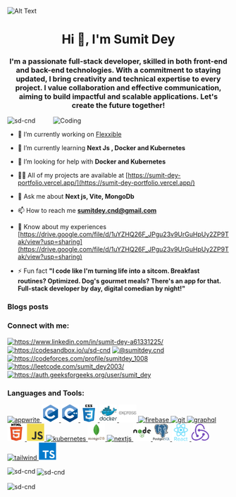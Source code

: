 ![Alt Text](https://lh3.googleusercontent.com/pw/ABLVV85QyGF7f3upmdpDK06LlCpE9_R7KmJuigUw6QbkN6rf8RAFxHh3UBCR_slBUbpBxqlZEkq5ARc1fteJZ5Ga_Tdv0QvhV9B2ZNqhSCeLl2fhbvt-9I2bWAv4_tH6leziZy6qpqUKKU5cWVNCsW5DTLQ=w1293-h827-s-no-gm)

<h1 align="center">Hi 👋, I'm Sumit Dey</h1>
<h3 align="center">I'm a passionate full-stack developer, skilled in both front-end and back-end technologies. With a commitment to staying updated, I bring creativity and technical expertise to every project. I value collaboration and effective communication, aiming to build impactful and scalable applications. Let's create the future together!</h3>
<img align="right" alt="Coding" width="400" src="https://media.licdn.com/dms/image/D4D12AQG2-3Vm_jyYIw/article-cover_image-shrink_423_752/0/1693753179836?e=1710374400&v=beta&t=cwR-H0MsGpYmwkb6h2qLL4u9qFK11f_0WmxhH-wd4Eo">

<p align="left"> <img src="https://komarev.com/ghpvc/?username=sd-cnd&label=Profile%20views&color=0e75b6&style=flat" alt="sd-cnd" /> </p>

- 🔭 I’m currently working on [Flexxible](https://github.com/sd-cnd/Flexxible)

- 🌱 I’m currently learning **Next Js , Docker and Kubernetes**

- 🤝 I’m looking for help with **Docker and Kubernetes**

- 👨‍💻 All of my projects are available at [https://sumit-dey-portfolio.vercel.app/](https://sumit-dey-portfolio.vercel.app/)

- 💬 Ask me about **Next js, Vite, MongoDb**

- 📫 How to reach me **sumitdey.cnd@gmail.com**

- 📄 Know about my experiences [https://drive.google.com/file/d/1uYZHQ26F_JPgu23v9UrGuHpUy2ZP9Tak/view?usp=sharing](https://drive.google.com/file/d/1uYZHQ26F_JPgu23v9UrGuHpUy2ZP9Tak/view?usp=sharing)

- ⚡ Fun fact **"I code like I'm turning life into a sitcom. Breakfast routines? Optimized. Dog's gourmet meals? There's an app for that. Full-stack developer by day, digital comedian by night!"**

### Blogs posts
<!-- BLOG-POST-LIST:START -->
<!-- BLOG-POST-LIST:END -->

<h3 align="left">Connect with me:</h3>
<p align="left">
<a href="https://linkedin.com/in/https://www.linkedin.com/in/sumit-dey-a61331225/" target="blank"><img align="center" src="https://raw.githubusercontent.com/rahuldkjain/github-profile-readme-generator/master/src/images/icons/Social/linked-in-alt.svg" alt="https://www.linkedin.com/in/sumit-dey-a61331225/" height="30" width="40" /></a>
<a href="https://codesandbox.com/https://codesandbox.io/u/sd-cnd" target="blank"><img align="center" src="https://raw.githubusercontent.com/rahuldkjain/github-profile-readme-generator/master/src/images/icons/Social/codesandbox.svg" alt="https://codesandbox.io/u/sd-cnd" height="30" width="40" /></a>
<a href="https://medium.com/@sumitdey.cnd" target="blank"><img align="center" src="https://raw.githubusercontent.com/rahuldkjain/github-profile-readme-generator/master/src/images/icons/Social/medium.svg" alt="@sumitdey.cnd" height="30" width="40" /></a>
<a href="https://codeforces.com/profile/https://codeforces.com/profile/sumitdey_1008" target="blank"><img align="center" src="https://raw.githubusercontent.com/rahuldkjain/github-profile-readme-generator/master/src/images/icons/Social/codeforces.svg" alt="https://codeforces.com/profile/sumitdey_1008" height="30" width="40" /></a>
<a href="https://www.leetcode.com/https://leetcode.com/sumit_dey2003/" target="blank"><img align="center" src="https://raw.githubusercontent.com/rahuldkjain/github-profile-readme-generator/master/src/images/icons/Social/leet-code.svg" alt="https://leetcode.com/sumit_dey2003/" height="30" width="40" /></a>
<a href="https://auth.geeksforgeeks.org/user/https://auth.geeksforgeeks.org/user/sumit_dey" target="blank"><img align="center" src="https://raw.githubusercontent.com/rahuldkjain/github-profile-readme-generator/master/src/images/icons/Social/geeks-for-geeks.svg" alt="https://auth.geeksforgeeks.org/user/sumit_dey" height="30" width="40" /></a>
</p>

<h3 align="left">Languages and Tools:</h3>
<p align="left"> <a href="https://appwrite.io" target="_blank" rel="noreferrer"> <img src="https://www.vectorlogo.zone/logos/appwriteio/appwriteio-icon.svg" alt="appwrite" width="40" height="40"/> </a> <a href="https://www.cprogramming.com/" target="_blank" rel="noreferrer"> <img src="https://raw.githubusercontent.com/devicons/devicon/master/icons/c/c-original.svg" alt="c" width="40" height="40"/> </a> <a href="https://www.w3schools.com/cpp/" target="_blank" rel="noreferrer"> <img src="https://raw.githubusercontent.com/devicons/devicon/master/icons/cplusplus/cplusplus-original.svg" alt="cplusplus" width="40" height="40"/> </a> <a href="https://www.w3schools.com/css/" target="_blank" rel="noreferrer"> <img src="https://raw.githubusercontent.com/devicons/devicon/master/icons/css3/css3-original-wordmark.svg" alt="css3" width="40" height="40"/> </a> <a href="https://www.docker.com/" target="_blank" rel="noreferrer"> <img src="https://raw.githubusercontent.com/devicons/devicon/master/icons/docker/docker-original-wordmark.svg" alt="docker" width="40" height="40"/> </a> <a href="https://expressjs.com" target="_blank" rel="noreferrer"> <img src="https://raw.githubusercontent.com/devicons/devicon/master/icons/express/express-original-wordmark.svg" alt="express" width="40" height="40"/> </a> <a href="https://firebase.google.com/" target="_blank" rel="noreferrer"> <img src="https://www.vectorlogo.zone/logos/firebase/firebase-icon.svg" alt="firebase" width="40" height="40"/> </a> <a href="https://git-scm.com/" target="_blank" rel="noreferrer"> <img src="https://www.vectorlogo.zone/logos/git-scm/git-scm-icon.svg" alt="git" width="40" height="40"/> </a> <a href="https://graphql.org" target="_blank" rel="noreferrer"> <img src="https://www.vectorlogo.zone/logos/graphql/graphql-icon.svg" alt="graphql" width="40" height="40"/> </a> <a href="https://www.w3.org/html/" target="_blank" rel="noreferrer"> <img src="https://raw.githubusercontent.com/devicons/devicon/master/icons/html5/html5-original-wordmark.svg" alt="html5" width="40" height="40"/> </a> <a href="https://developer.mozilla.org/en-US/docs/Web/JavaScript" target="_blank" rel="noreferrer"> <img src="https://raw.githubusercontent.com/devicons/devicon/master/icons/javascript/javascript-original.svg" alt="javascript" width="40" height="40"/> </a> <a href="https://kubernetes.io" target="_blank" rel="noreferrer"> <img src="https://www.vectorlogo.zone/logos/kubernetes/kubernetes-icon.svg" alt="kubernetes" width="40" height="40"/> </a> <a href="https://www.mongodb.com/" target="_blank" rel="noreferrer"> <img src="https://raw.githubusercontent.com/devicons/devicon/master/icons/mongodb/mongodb-original-wordmark.svg" alt="mongodb" width="40" height="40"/> </a> <a href="https://nextjs.org/" target="_blank" rel="noreferrer"> <img src="https://cdn.worldvectorlogo.com/logos/nextjs-2.svg" alt="nextjs" width="40" height="40"/> </a> <a href="https://nodejs.org" target="_blank" rel="noreferrer"> <img src="https://raw.githubusercontent.com/devicons/devicon/master/icons/nodejs/nodejs-original-wordmark.svg" alt="nodejs" width="40" height="40"/> </a> <a href="https://www.postgresql.org" target="_blank" rel="noreferrer"> <img src="https://raw.githubusercontent.com/devicons/devicon/master/icons/postgresql/postgresql-original-wordmark.svg" alt="postgresql" width="40" height="40"/> </a> <a href="https://reactjs.org/" target="_blank" rel="noreferrer"> <img src="https://raw.githubusercontent.com/devicons/devicon/master/icons/react/react-original-wordmark.svg" alt="react" width="40" height="40"/> </a> <a href="https://redux.js.org" target="_blank" rel="noreferrer"> <img src="https://raw.githubusercontent.com/devicons/devicon/master/icons/redux/redux-original.svg" alt="redux" width="40" height="40"/> </a> <a href="https://tailwindcss.com/" target="_blank" rel="noreferrer"> <img src="https://www.vectorlogo.zone/logos/tailwindcss/tailwindcss-icon.svg" alt="tailwind" width="40" height="40"/> </a> <a href="https://www.typescriptlang.org/" target="_blank" rel="noreferrer"> <img src="https://raw.githubusercontent.com/devicons/devicon/master/icons/typescript/typescript-original.svg" alt="typescript" width="40" height="40"/> </a> </p>

<p><img align="left" src="https://github-readme-stats.vercel.app/api/top-langs?username=sd-cnd&show_icons=true&locale=en&layout=compact" alt="sd-cnd" /></p>

<p>&nbsp;<img align="center" src="https://github-readme-stats.vercel.app/api?username=sd-cnd&show_icons=true&locale=en" alt="sd-cnd" /></p>

<p><img align="center" src="https://github-readme-streak-stats.herokuapp.com/?user=sd-cnd&" alt="sd-cnd" /></p>
